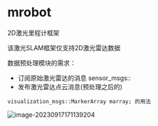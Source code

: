# mrobot
2D激光里程计框架

该激光SLAM框架仅支持2D激光雷达数据



数据预处理模块的需求：

- 订阅原始激光雷达的消息 sensor_msgs::
- 发布激光雷达点云消息(预处理之后的)





```
visualization_msgs::MarkerArray marray; 的用法
```

![image-20230917171139204](/home/cw/test/test_mrobot_ws/src/mrobot/README.assets/image-20230917171139204.png)
